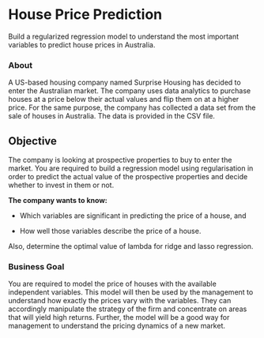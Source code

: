 # House Price Prediction
Build a regularized regression model to understand the most important variables to predict house prices in Australia. 


### About 
A US-based housing company named Surprise Housing has decided to enter the Australian market. The company uses data analytics to purchase houses at a price below their actual values and flip them on at a higher price. For the same purpose, the company has collected a data set from the sale of houses in Australia. The data is provided in the CSV file.

 
## Objective
The company is looking at prospective properties to buy to enter the market. You are required to build a regression model using regularisation in order to predict the actual value of the prospective properties and decide whether to invest in them or not.

 

**The company wants to know:**

- Which variables are significant in predicting the price of a house, and

- How well those variables describe the price of a house.

Also, determine the optimal value of lambda for ridge and lasso regression.

 

### Business Goal 

 

You are required to model the price of houses with the available independent variables. This model will then be used by the management to understand how exactly the prices vary with the variables. They can accordingly manipulate the strategy of the firm and concentrate on areas that will yield high returns. Further, the model will be a good way for management to understand the pricing dynamics of a new market.
